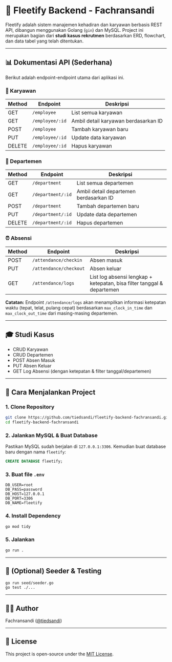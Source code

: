 # 🚗 Fleetify Backend - Fachransandi

Fleetify adalah sistem manajemen kehadiran dan karyawan berbasis REST API, dibangun menggunakan Golang (`gin`) dan MySQL. Project ini merupakan bagian dari **studi kasus rekrutmen** berdasarkan ERD, flowchart, dan data tabel yang telah ditentukan.

---

## 📊 Dokumentasi API (Sederhana)

Berikut adalah endpoint-endpoint utama dari aplikasi ini.

### 💼 Karyawan

| Method | Endpoint        | Deskripsi                            |
| ------ | --------------- | ------------------------------------ |
| GET    | `/employee`     | List semua karyawan                  |
| GET    | `/employee/:id` | Ambil detail karyawan berdasarkan ID |
| POST   | `/employee`     | Tambah karyawan baru                 |
| PUT    | `/employee/:id` | Update data karyawan                 |
| DELETE | `/employee/:id` | Hapus karyawan                       |

### 🏢 Departemen

| Method | Endpoint          | Deskripsi                              |
| ------ | ----------------- | -------------------------------------- |
| GET    | `/department`     | List semua departemen                  |
| GET    | `/department/:id` | Ambil detail departemen berdasarkan ID |
| POST   | `/department`     | Tambah departemen baru                 |
| PUT    | `/department/:id` | Update data departemen                 |
| DELETE | `/department/:id` | Hapus departemen                       |

### ⏰ Absensi

| Method | Endpoint               | Deskripsi                                                              |
| ------ | ---------------------- | ---------------------------------------------------------------------- |
| POST   | `/attendance/checkin`  | Absen masuk                                                            |
| PUT    | `/attendance/checkout` | Absen keluar                                                           |
| GET    | `/attendance/logs`     | List log absensi lengkap + ketepatan, bisa filter tanggal & departemen |

**Catatan:** Endpoint `/attendance/logs` akan menampilkan informasi ketepatan waktu (tepat, telat, pulang cepat) berdasarkan `max_clock_in_time` dan `max_clock_out_time` dari masing-masing departemen.

---

## 🎓 Studi Kasus

- CRUD Karyawan
- CRUD Departemen
- POST Absen Masuk
- PUT Absen Keluar
- GET Log Absensi (dengan ketepatan & filter tanggal/departemen)

---

## 🚀 Cara Menjalankan Project

### 1. Clone Repository

```bash
git clone https://github.com/tiedsandi/fleetify-backend-fachransandi.git
cd fleetify-backend-fachransandi
```

### 2. Jalankan MySQL & Buat Database

Pastikan MySQL sudah berjalan di `127.0.0.1:3306`. Kemudian buat database baru dengan nama `fleetify`:

```sql
CREATE DATABASE fleetify;
```

### 3. Buat file `.env`

```env
DB_USER=root
DB_PASS=password
DB_HOST=127.0.0.1
DB_PORT=3306
DB_NAME=fleetify
```

### 4. Install Dependency

```bash
go mod tidy
```

### 5. Jalankan

```bash
go run .
```

---

## 🧪 (Optional) Seeder & Testing

```bash
go run seed/seeder.go
go test ./...
```

---

## 👨‍💻 Author

Fachransandi ([@tiedsandi](https://github.com/tiedsandi))

---

## 📜 License

This project is open-source under the [MIT License](LICENSE).
